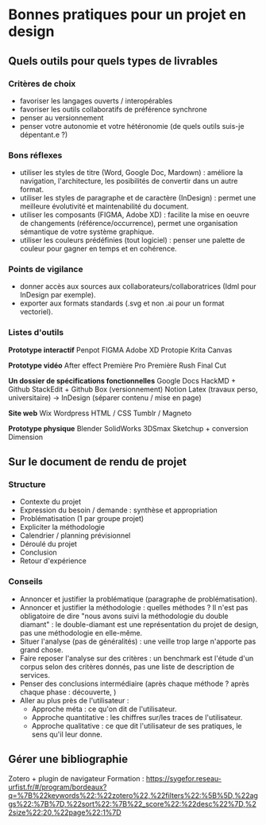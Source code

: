 # Bonnes pratiques pour un projet en design


##  Quels outils pour quels types de livrables

###  Critères de choix
- favoriser les langages ouverts / interopérables
- favoriser les outils collaboratifs de préférence synchrone
- penser au versionnement
- penser votre autonomie et votre hétéronomie (de quels outils suis-je dépentant.e ?)

### Bons réflexes
- utiliser les styles de titre (Word, Google Doc, Mardown) : améliore la navigation, l'architecture, les posibilités de convertir dans un autre format.
- utiliser les styles de paragraphe et de caractère (InDesign) : permet une meilleure évolutivité et maintenabilité du document.
- utiliser les composants (FIGMA, Adobe XD) : facilite la mise en oeuvre de changements (référence/occurrence), permet une organisation sémantique de votre système graphique.
- utiliser les couleurs prédéfinies (tout logiciel) : penser une palette de couleur pour gagner en temps et en cohérence.

### Points de vigilance
- donner accès aux sources aux collaborateurs/collaboratrices (Idml pour InDesign par exemple).
- exporter aux formats standards (.svg et non .ai pour un format vectoriel).

### Listes d'outils

**Prototype interactif**
Penpot
FIGMA
Adobe XD
Protopie
Krita
Canvas

**Prototype vidéo**
After effect
Première Pro
Première Rush
Final Cut

**Un dossier de spécifications fonctionnelles**
Google Docs
HackMD + Github
StackEdit + Github
Box (versionnement)
Notion
Latex (travaux perso, universitaire)
→ InDesign (séparer contenu / mise en page)

**Site web**
Wix
Wordpress
HTML / CSS
Tumblr / Magneto

**Prototype physique**
Blender
SolidWorks
3DSmax
Sketchup + conversion
Dimension


##  Sur le document de rendu de projet

### Structure

- Contexte du projet
- Expression du besoin / demande : synthèse et appropriation
- Problématisation (1 par groupe projet)
- Expliciter la méthodologie
- Calendrier / planning prévisionnel
- Déroulé du projet
- Conclusion
- Retour d'expérience

### Conseils
- Annoncer et justifier la problématique (paragraphe de problématisation).
- Annoncer et justifier la méthodologie : quelles méthodes ? Il n'est pas obligatoire de dire "nous avons suivi la méthodologie du double diamant" : le double-diamant est une représentation du projet de design, pas une méthodologie en elle-même.
- Situer l'analyse (pas de généralités) : une veille trop large n'apporte pas grand chose.
- Faire reposer l'analyse sur des critères : un benchmark est l'étude d'un corpus selon des critères donnés, pas une liste de description de services.
- Penser des conclusions intermédiaire (après chaque méthode ? après chaque phase : découverte, )
- Aller au plus près de l'utilisateur :
    - Approche méta : ce qu'on dit de l'utilisateur.
    - Approche quantitative : les chiffres sur/les traces de l'utilisateur.
    - Approche qualitative : ce que dit l'utilisateur de ses pratiques, le sens qu'il leur donne.



## Gérer une bibliographie

Zotero + plugin de navigateur
Formation : https://sygefor.reseau-urfist.fr/#/program/bordeaux?q=%7B%22keywords%22:%22zotero%22,%22filters%22:%5B%5D,%22aggs%22:%7B%7D,%22sort%22:%7B%22_score%22:%22desc%22%7D,%22size%22:20,%22page%22:1%7D






